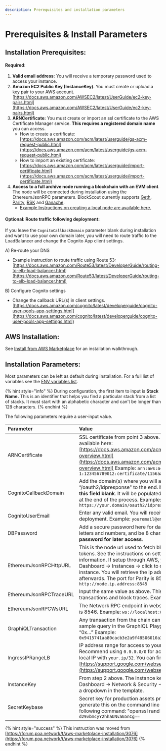 ```yaml
---
description: Prerequisites and installation parameters
---
```


# Prerequisites & Install Parameters

## Installation Prerequisites:

#### Required:

1. **Valid email address:** You will receive a temporary password used to access your instance.
2. **Amazon EC2 Public Key \(InstanceKey\)**. You must create or upload a key pair to your AWS account. [https://docs.aws.amazon.com/AWSEC2/latest/UserGuide/ec2-key-pairs.html](https://docs.aws.amazon.com/AWSEC2/latest/UserGuide/ec2-key-pairs.html)
3. **ARNCertificate:** You must create or import an ssl certificate to the AWS Certificate Manager service. **This requires a registered domain name** you can access.
   * How to create a certificate: [https://docs.aws.amazon.com/acm/latest/userguide/gs-acm-request-public.html](https://docs.aws.amazon.com/acm/latest/userguide/gs-acm-request-public.html)
   * How to import an existing certificate: [https://docs.aws.amazon.com/acm/latest/userguide/import-certificate.html](https://docs.aws.amazon.com/acm/latest/userguide/import-certificate.html)
4. **Access to a full archive node running a blockchain with an EVM client**. The node will be connected during installation using the EthereumJsonRPC parameters. BlockScout currently supports [Geth](https://ethereum.gitbooks.io/frontier-guide/getting_a_client.html), [Parity](https://wiki.parity.io/Setup), [RSK](https://github.com/rsksmart/rskj/wiki/Install-RskJ-and-join-the-RSK-Wasabi-Mainnet) and [Ganache](https://www.trufflesuite.com/docs/ganache/quickstart).
   * [Example Instructions on creating a local node are available here.](aws-ec2-archive-node-setup.md)

#### Optional: Route traffic following deployment:

If you leave the `CognitoCallbackDomain` parameter blank during installation and want to use your own domain later, you will need to route traffic to the LoadBalancer and change the Cognito App client settings.

A\) Re-route your DNS

* Example instruction to route traffic using Route 53: [https://docs.aws.amazon.com/Route53/latest/DeveloperGuide/routing-to-elb-load-balancer.html](https://docs.aws.amazon.com/Route53/latest/DeveloperGuide/routing-to-elb-load-balancer.html)

B\) Configure Cognito settings

* Change the callback URL\(s\) in client settings. [https://docs.aws.amazon.com/cognito/latest/developerguide/cognito-user-pools-app-settings.html](https://docs.aws.amazon.com/cognito/latest/developerguide/cognito-user-pools-app-settings.html)

## AWS Installation:

See [Install from AWS Marketplace](install-from-aws-marketplace.md) for an installation walkthrough.

## Installation Parameters:

Most parameters can be left as default during installation. For a full list of variables see the [ENV variables list](../information-and-settings/env-variables.md).

{% hint style="info" %}
During configuration, the first item to input is **Stack Name.** This is an identifier that helps you find a particular stack from a list of stacks. It must start with an alphabetic character and can't be longer than 128 characters.
{% endhint %}

The following parameters require a user-input value.

| Parameter | Value |
| :--- | :--- |
| ARNCertificate | SSL certificate from point 3 above. More information on certificates is available here: [https://docs.aws.amazon.com/acm/latest/userguide/acm-overview.html](https://docs.aws.amazon.com/acm/latest/userguide/acm-overview.html)  Example: `arn:aws:acm:us-east-1:123456789012:certificate/1156aa0c-daa3-4cb1-af6d-6f16202ebf2c` |
| CognitoCallbackDomain | Add the domain\(s\) where you will access BlockScout and append “/oauth2/idpresponse" to the end. **If you do not have a domain, leave this field blank**. It will be populated with the LoadBalancerDNS created at the end of the process.  Example: `https://your.domain/oauth2/idpresponse` |
| CognitoUserEmail | Enter any valid email. You will receive a temporary password here after deployment.    Example: `youremail@email.com` |
| DBPassword | Add a secure password here for database access. Must contain only letters and numbers, and be 8 characters or more. **Record this password for later access**. |
| EthereumJsonRPCHttpURL | This is the node url used to fetch blocks, transactions, receipts & tokens. See the instructions on setting up a node on AWS for more information. If setup through AWS, you can find the address in EC2 Dashboard -&gt; Instances -&gt; click to corresponding archive node instance.  You will retrieve the ip address and add the port number afterwards. The port for Parity is 8545.  Example: `http://node.ip.address:8545` |
| EthereumJsonRPCTraceURL | Input the same value as above. This is used to fetch internal transactions and block traces.  Example: `http://node.ip.address:8545` |
| EthereumJsonRPCWsURL | The Network RPC endpoint in websocket mode. The default parity port is 8546.  Example: `ws://localhost:8546` |
| GraphiQLTransaction | Any transaction from the chain can be used. This hash provides a sample query in the GraphIQL Playground and always begins with “0x…”  Example: `0x9415741aa80cacb3e2a9f48506010a3f31fddc7e7a00421381b4e4679d5eba20` |
| IngressIPRangeLB | IP address range for access to your LoadBalancer instance. Recommend using `0.0.0.0/0` for access from all IPs, or specify your local IP with `your.ip/32`. You can find your ip here: [https://support.google.com/websearch/answer/1696588](https://support.google.com/websearch/answer/1696588) |
| InstanceKey | From step 2 above. The instance key name is located at EC2 Dashboard -&gt; Network & Security -&gt; Key Pairs. It should be available as a dropdown in the template. |
| SecretKeybase | Secret key for production assets protection in base64. You can generate this on the command line of your local machine using the following command: "openssl rand -base64 16"   Example: `d29vbmcyY2hhaUNvaG5nCg==` |

{% hint style="success" %}
This instruction was moved from [https://forum.poa.network/t/aws-marketplace-installation/3076](https://forum.poa.network/t/aws-marketplace-installation/3076)
{% endhint %}

